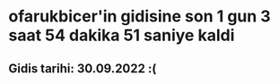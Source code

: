 # ofarukbicer'in gidisine son 1 gun 3 saat 54 dakika 51 saniye kaldi

## Gidis tarihi: 30.09.2022 :(